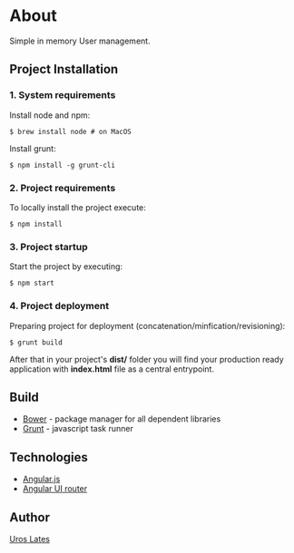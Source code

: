 # About

Simple in memory User management.

## Project Installation



###  1. System requirements

Install node and npm:

	$ brew install node	# on MacOS

Install grunt:

	$ npm install -g grunt-cli


### 2. Project requirements

To locally install the project execute:

	$ npm install



### 3. Project startup

Start the project by executing:

	$ npm start


### 4. Project deployment

Preparing project for deployment (concatenation/minfication/revisioning):

	$ grunt build

After that in your project's **dist/** folder you will find your production ready application with **index.html** file as a central entrypoint.



## Build

- [Bower](http://bower.io/) - package manager for all dependent libraries
- [Grunt](http://gruntjs.com/) - javascript task runner



## Technologies

- [Angular.js](http://angularjs.org/)
- [Angular UI router](https://github.com/angular-ui/ui-router)



## Author

[Uros Lates](http://uroslates.com)